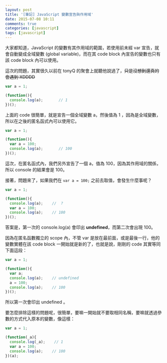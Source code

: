 ```yaml
---
layout: post
title: '[筆記] JavaScript 變數宣告與作用域'
date: 2015-07-08 10:11
comments: true
categories: [javascript]
tags: [javascript]
---
```

大家都知道，JavaScript 的變數有其作用域的範圍，若使用前未經 var 宣告，就會自動變成全域變數 (global variable)，而在其 code block 內宣告的變數也只有該 code block 內可以使用。

這次的問題，其實很久以前在 tonyQ 的聚會上就聽他說過了，<del>只是沒想到還真的會遇到 XDDDD</del>

``` javascript
var a = 1;

(function(){
  console.log(a);		// 1
})();
```
上面的 code 很簡單，就是宣告一個全域變數 a，然後值為 1 ，因為是全域變數，所以在之後的匿名函式內可以使用它。


``` javascript
var a = 1;

(function(){
  var a = 100;
  console.log(a);		// 100
})();
```
這次，在匿名函式內，我們另外宣告了一個 a，值為 100，因為其作用域的關係，所以 console 的結果會是 100。


接著，問題來了，如果我們在 `var a = 100;` 之前去取值，會發生什麼事呢？
``` javascript
var a = 1;

(function(){
  console.log(a);    //  ?
  var a = 100;
  console.log(a);    // 100
})();
```

答案是，第一次的 console.log(a) 會印出 **undefined**，而第二次會出現 100。

因為在匿名函數獨立的 scope 內，不管 var 是放在最前面，或是最後一行，他的變數實體在該 code block 一開始就是新的了，也就是說，剛剛的 code 其實等同下面這段：
``` javascript
var a = 1;

(function(){
  var a;
  console.log(a);    // undefined
  a = 100;
  console.log(a);    // 100
})();
```

所以第一次會印出 undefined 。

要怎麼排除這樣的問題呢，很簡單，要嘛一開始就不要取相同名稱，要嘛就透過參數的方式代入原本的變數，像這樣：
``` javascript
var a = 1;

(function(_a){
  console.log(_a);    // 1
  var a = 100;
  console.log(a);    // 100
})(a);
```

